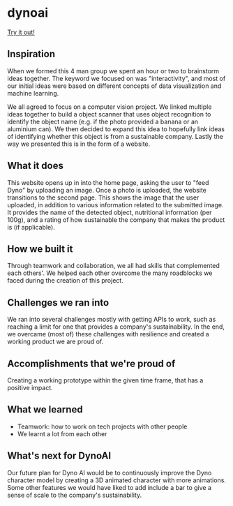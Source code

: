 # dynoai
[Try it out!](http://dynoai.tech/)

## Inspiration
When we formed this 4 man group we spent an hour or two to brainstorm ideas together. The keyword we focused on was "interactivity", and most of our initial ideas were based on different concepts of data visualization and machine learning. 

We all agreed to focus on a computer vision project. We linked multiple ideas together to build a object scanner that uses object recognition to identify the object name (e.g. if the photo provided a banana or an aluminium can). We then decided to expand this idea to hopefully link ideas of identifying whether this object is from a sustainable company. Lastly the way we presented this is in the form of a website.

## What it does
This website opens up in into the home page, asking the user to "feed Dyno" by uploading an image.
Once a photo is uploaded, the website transitions to the second page. This shows the image that the user uploaded, in addition to various information related to the submitted image. It provides the name of the detected object, nutritional information (per 100g), and a rating of how sustainable the company that makes the product is (if applicable). 

## How we built it
Through teamwork and collaboration, we all had skills that complemented each others'. We helped each other overcome the many roadblocks we faced during the creation of this project.

## Challenges we ran into
We ran into several challenges mostly with getting APIs to work, such as reaching a limit for one that provides a company's sustainability. In the end, we overcame (most of) these challenges with resilience and created a working product we are proud of.

## Accomplishments that we're proud of
Creating a working prototype within the given time frame, that has a positive impact.

## What we learned
- Teamwork: how to work on tech projects with other people
- We learnt a lot from each other

## What's next for DynoAI
Our future plan for Dyno AI would be to continuously improve the Dyno character model by creating a 3D animated character with more animations.  Some other features we would have liked to add include a bar to give a sense of scale to the company's sustainability.
